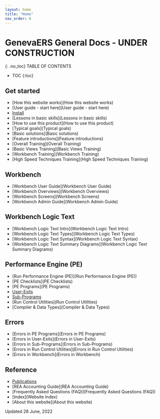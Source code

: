 ```yaml
---
layout: home
title: "Home"
nav_order: 0
---
```


# GenevaERS General Docs - UNDER CONSTRUCTION
{: .no_toc}
TABLE OF CONTENTS
 - TOC
{:toc}

## Get started

- [How this website works](How this website works)
- [User guide - start here](User guide - start here)
- [Install](Install)
- [Lessons in basic skills](Lessons in basic skills)
- [How to use this product](How to use this product)
- [Typical goals](Typical goals)
- [Basic solutions](Basic solutions)
- [Feature introductions](Feature introductions)
- [Overall Training](Overall Training)
- [Basic Views Training](Basic Views Training)
- [Workbench Training](Workbench Training)
- [High Speed Techniques Training](High Speed Techniques Training)

## Workbench

- [Workbench User Guide](Workbench User Guide)
- [Workbench Overviews](Workbench Overviews)
- [Workbench Screens](Workbench Screens)
- [Workbench Admin Guide](Workbench Admin Guide)

## Workbench Logic Text

- [Workbench Logic Text Intro](Workbench Logic Text Intro)
- [Workbench Logic Text Types](Workbench Logic Text Types)
- [Workbench Logic Text Syntax](Workbench Logic Text Syntax)
- [Workbench Logic Text Summary Diagrams](Workbench Logic Text Summary Diagrams)

## Performance Engine (PE)

- [Run Performance Engine (PE)](Run Performance Engine (PE))
- [PE Checklists](PE Checklists)
- [PE Programs](PE Programs)
- [User-Exits](User-Exits)
- [Sub-Programs](Sub-Programs)
- [Run Control Utilities](Run Control Utilities)
- [Compiler & Data Types](Compiler & Data Types)

## Errors

- [Errors in PE Programs](Errors in PE Programs)
- [Errors in User-Exits](Errors in User-Exits)
- [Errors in Sub-Programs](Errors in Sub-Programs)
- [Errors in Run Control Utilities](Errors in Run Control Utilities)
- [Errors in Workbench](Errors in Workbench)

## Reference

- [Publications](Publications)
- [REA Accounting Guide](REA Accounting Guide)
- [Frequently Asked Questions (FAQ)](Frequently Asked Questions (FAQ))
- [Index](Website Index)
- [About this website](About this website)

Updated 28 June, 2022
